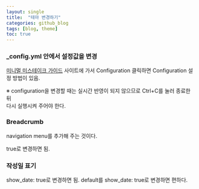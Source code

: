 ```yaml
---
layout: single
title:  "테마 변경하기"
categories: github_blog
tags: [blog, theme]
toc: true
---
```


### _config.yml 안에서 설정값을 변경

[미니멀 미스테이크 가이드](https://mmistakes.github.io/minimal-mistakes/docs/quick-start-guide/)
사이트에 가서 Configuration 클릭하면 Configuration 설정 방법이 있음. 

※ configuration을 변경할 때는 실시간 반영이 되지 않으므로 Ctrl+C를 눌러 종료한 뒤<br/>
다시 실행시켜 주어야 한다. 

### Breadcrumb
navigation menu를 추가해 주는 것이다.

true로 변경하면 됨.

### 작성일 표기

show_date: true로 변경하면 됨. default를 show_date: true로 변경하면 편하다. 
